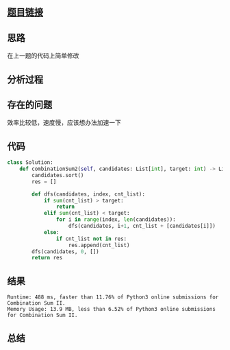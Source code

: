 [//]: # (@Author  : xu.junpeng)
[//]: # (@Time    : 2020/5/26 11:20 下午)
## [题目链接](https://leetcode.com/problems/combination-sum-ii/)

## 思路
在上一题的代码上简单修改
## 分析过程

## 存在的问题
效率比较低，速度慢，应该想办法加速一下
## 代码
```python
class Solution:
    def combinationSum2(self, candidates: List[int], target: int) -> List[List[int]]:
        candidates.sort()
        res = []

        def dfs(candidates, index, cnt_list):
            if sum(cnt_list) > target:
                return
            elif sum(cnt_list) < target:
                for i in range(index, len(candidates)):
                    dfs(candidates, i+1, cnt_list + [candidates[i]])
            else:
                if cnt_list not in res:
                    res.append(cnt_list)
        dfs(candidates, 0, [])
        return res

```

## 结果
```
Runtime: 488 ms, faster than 11.76% of Python3 online submissions for Combination Sum II.
Memory Usage: 13.9 MB, less than 6.52% of Python3 online submissions for Combination Sum II.
```
## 总结

